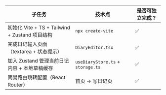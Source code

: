 | 子任务                                     | 技术点                               | 是否可独立完成？ |
| --------------------------------------- | --------------------------------- | -------- |
| 初始化 Vite + TS + Tailwind + Zustand 项目结构 | `npx create-vite`                 | ✅        |
| 完成日记输入页面（textarea + 状态提示）               | `DiaryEditor.tsx`                 | ✅        |
| 加入 Zustand 管理当前日记内容 + 本地草稿缓存            | `useDiaryStore.ts` + `storage.ts` | ✅        |
| 简易路由跳转配置（React Router）                  | 首页 -> 写日记页                        | ✅        |

